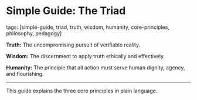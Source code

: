 # Simple Guide: The Triad

tags: [simple-guide, triad, truth, wisdom, humanity, core-principles, philosophy, pedagogy]

**Truth:** The uncompromising pursuit of verifiable reality.

**Wisdom:** The discernment to apply truth ethically and effectively.

**Humanity:** The principle that all action must serve human dignity, agency, and flourishing.

---

This guide explains the three core principles in plain language.
